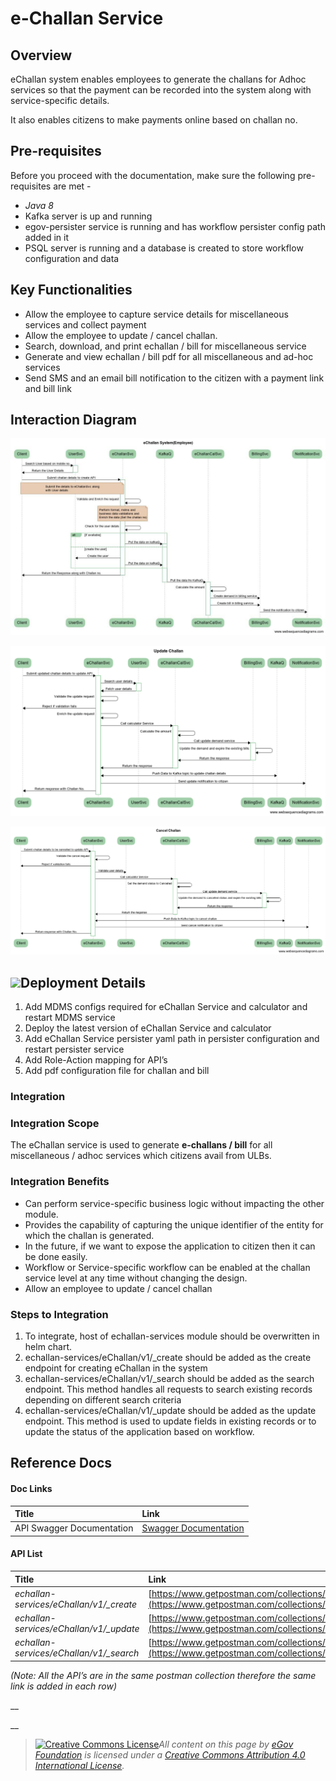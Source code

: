# e-Challan Service

## Overview

  
eChallan system enables employees to generate the challans for Adhoc services so that the payment can be recorded into the system along with service-specific details.

It also enables citizens to make payments online based on challan no.

## Pre-requisites

Before you proceed with the documentation, make sure the following pre-requisites are met -

* _Java 8_
* Kafka server is up and running
* egov-persister service is running and has workflow persister config path added in it
* PSQL server is running and a database is created to store workflow configuration and data

## Key Functionalities

* Allow the employee to capture service details for miscellaneous services and collect payment
* Allow the employee to update / cancel challan.
* Search, download, and print echallan / bill for miscellaneous service
* Generate and view echallan / bill pdf for all miscellaneous and ad-hoc services
* Send SMS and an email bill notification to the citizen with a payment link and bill link

## Interaction Diagram

![](../../.gitbook/assets/flow.jpg)

![](../../.gitbook/assets/update-challan.png)

![](../../.gitbook/assets/cancel-challan.png)

## ![](blob:https://digit-discuss.atlassian.net/3fa80073-753e-4531-afa0-50c26d0ceb53#media-blob-url=true&id=98d6af92-57da-4510-a906-537d4365ec88&collection=contentId-1531740173&contextId=1531740173&mimeType=image%2Fjpeg&name=flow.jpg&size=68936&width=1200&height=750)Deployment Details

1. Add MDMS configs required for eChallan Service and calculator and restart MDMS service
2. Deploy the latest version of eChallan Service and calculator
3. Add eChallan Service persister yaml path in persister configuration and restart persister service
4. Add Role-Action mapping for API’s
5. Add pdf configuration file for challan and bill

### Integration <a id="Integration"></a>

### Integration Scope

The eChallan service is used to generate **e-challans / bill** for all miscellaneous / adhoc services which citizens avail from ULBs.

### Integration Benefits

* Can perform service-specific business logic without impacting the other module.
* Provides the capability of capturing the unique identifier of the entity for which the challan is generated.
* In the future, if we want to expose the application to citizen then it can be done easily.
* Workflow or Service-specific workflow can be enabled at the challan service level at any time without changing the design.
* Allow an employee to update / cancel challan

### Steps to Integration

1. To integrate, host of echallan-services module should be overwritten in helm chart.
2. echallan-services/eChallan/v1/\_create should be added as the create endpoint for creating eChallan in the system
3. echallan-services/eChallan/v1/\_search should be added as the search endpoint. This method handles all requests to search existing records depending on different search criteria
4. echallan-services/eChallan/v1/\_update should be added as the update endpoint. This method is used to update fields in existing records or to update the status of the application based on workflow.

## Reference Docs

#### Doc Links <a id="Doc-Links"></a>

| **Title**  | **Link** |
| :--- | :--- |
| API Swagger Documentation | [Swagger Documentation](https://editor.swagger.io/?url=https://raw.githubusercontent.com/egovernments/municipal-services/develop/docs/e-Challan-v1.0.0.yaml#!/) |

#### API List <a id="API-List"></a>

| Title | **Link** |
| :--- | :--- |
|  _echallan-services/eChallan/v1/\_create_ | [https://www.getpostman.com/collections/349413e52bf743d50b0a](https://www.getpostman.com/collections/349413e52bf743d50b0a) |
| _echallan-services/eChallan/v1/\_update_ | [https://www.getpostman.com/collections/349413e52bf743d50b0a](https://www.getpostman.com/collections/349413e52bf743d50b0a) |
| _echallan-services/eChallan/v1/\_search_ | [https://www.getpostman.com/collections/349413e52bf743d50b0a](https://www.getpostman.com/collections/349413e52bf743d50b0a) |

_\(Note: All the API’s are in the same postman collection therefore the same link is added in each row\)_

\_\_

\_\_

> [![Creative Commons License](https://i.creativecommons.org/l/by/4.0/80x15.png)](http://creativecommons.org/licenses/by/4.0/)_All content on this page by_ [_eGov Foundation_](https://egov.org.in/) _is licensed under a_ [_Creative Commons Attribution 4.0 International License_](http://creativecommons.org/licenses/by/4.0/)_._

